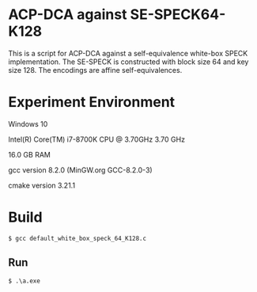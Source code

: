 # ACP-DCA against SE-SPECK64-K128

This is a script for ACP-DCA against a self-equivalence white-box SPECK implementation. The SE-SPECK is constructed with block size 64 and key size 128. The encodings are affine self-equivalences.

# Experiment Environment
Windows 10

Intel(R) Core(TM) i7-8700K CPU @ 3.70GHz   3.70 GHz

16.0 GB RAM

gcc version 8.2.0 (MinGW.org GCC-8.2.0-3)

cmake version 3.21.1

# Build

```
$ gcc default_white_box_speck_64_K128.c
```

## Run

```
$ .\a.exe
```